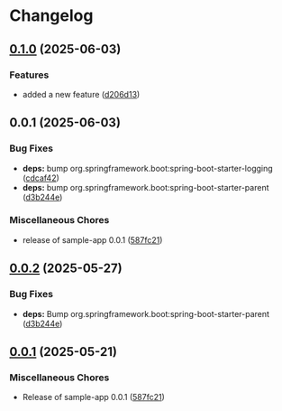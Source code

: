 # Changelog

## [0.1.0](https://github.com/snittnaus/github-unleashed-sample-app/compare/v0.0.1...v0.1.0) (2025-06-03)


### Features

* added a new feature ([d206d13](https://github.com/snittnaus/github-unleashed-sample-app/commit/d206d13eeb48c0ec6f39b61ca3a4e5383944c88f))

## 0.0.1 (2025-06-03)


### Bug Fixes

* **deps:** bump org.springframework.boot:spring-boot-starter-logging ([cdcaf42](https://github.com/snittnaus/github-unleashed-sample-app/commit/cdcaf428fec8497bf790308d0171471b9e594c0e))
* **deps:** bump org.springframework.boot:spring-boot-starter-parent ([d3b244e](https://github.com/snittnaus/github-unleashed-sample-app/commit/d3b244ea3b90dc0b27691d3768136dcd0f36f40a))


### Miscellaneous Chores

* release of sample-app 0.0.1 ([587fc21](https://github.com/snittnaus/github-unleashed-sample-app/commit/587fc2178f703b0bbd338d5969e7a07695e84eaa))

## [0.0.2](https://github.com/EBCONT-Conference/github-unleashed-sample-app/compare/v0.0.1...v0.0.2) (2025-05-27)


### Bug Fixes

* **deps:** Bump org.springframework.boot:spring-boot-starter-parent ([d3b244e](https://github.com/EBCONT-Conference/github-unleashed-sample-app/commit/d3b244ea3b90dc0b27691d3768136dcd0f36f40a))

## [0.0.1](https://github.com/EBCONT-Conference/github-unleashed-sample-app/compare/v0.0.1...v0.0.1) (2025-05-21)


### Miscellaneous Chores

* Release of sample-app 0.0.1 ([587fc21](https://github.com/EBCONT-Conference/github-unleashed-sample-app/commit/587fc2178f703b0bbd338d5969e7a07695e84eaa))
